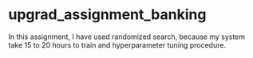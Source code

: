 # upgrad_assignment_banking
In this assignment, I have used randomized search, because my system take 15 to 20 hours to train and hyperparameter tuning procedure.
